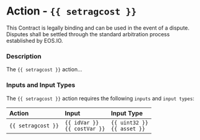 # Action - `{{ setragcost }}`

This Contract is legally binding and can be used in the event of a dispute. Disputes shall be settled through the standard arbitration process established by EOS.IO.

### Description

The `{{ setragcost }}` action... 

### Inputs and Input Types

The `{{ setragcost }}` action requires the following `inputs` and `input types`:

| Action | Input | Input Type |
|:--|:--|:--|
| `{{ setragcost }}` | `{{ idVar }}`<br/>`{{ costVar }}` | `{{ uint32 }}`<br/>`{{ asset }}` |
